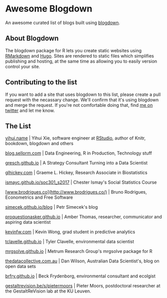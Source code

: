 # Awesome Blogdown
An awesome curated list of blogs built using [blogdown](https://github.com/rstudio/blogdown).

## About Blogdown

The blogdown package for R lets you create static websites using [RMarkdown](http://rmarkdown.rstudio.com/) and [Hugo](https://gohugo.io/). Sites are rendered to static files which simplifies publishing and hosting, at the same time as allowing you to easily version control your site.

## Contributing to the list

If you want to add a site that uses blogdown to this list, please create a pull request with the necassary change. We'll confirm that it's using blogdown and merge the request. If you're not comfortable doing that, find [me on twitter](https://twitter.com/sellorm) and let me know.

## The List

[yihui.name](https://yihui.name/) | Yihui Xie, software engineer at [RStudio](https://www.rstudio.com), author of Knitr, bookdown, blogdown and others

[blog.sellorm.com](http://blog.sellorm.com) | Data Engineering, R in Production, Technology stuff

[gresch.github.io](https://gresch.github.io/) | A Strategy Consultant Turning into a Data Scientist

[glhickey.com](http://glhickey.com/) | Graeme L. Hickey, Research Associate in Biostatistics

[ismayc.github.io/soc301_s2017](https://ismayc.github.io/soc301_s2017/) | Chester Ismay's Social Statistics Course

[www.brodrigues.co](http://www.brodrigues.co/) | Bruno Rodrigues, Econometrics and Free Software

[simecek.github.io/blog](https://simecek.github.io/blog/) | Petr Simecek's blog

[proquestionasker.github.io](https://proquestionasker.github.io/) | Amber Thomas, researcher, communicator and aspiring data scientist

[kevinfw.com](http://kevinfw.com/) | Kevin Wong, grad student in predictive analytics

[tclavelle.github.io](https://tclavelle.github.io/) | Tyler Clavelle, environmental data scientist

[mrgsolve.github.io](https://mrgsolve.github.io/) | Metrum Research Group's mrgsolve package for R

[thedatacollective.com.au](http://www.thedatacollective.com.au/) | Dan Wilson, Australian Data Scientist's, blog on open data sets

[brfry.github.io](https://brfry.github.io/) | Beck Frydenborg, environmental consultant and ecolgist

[gestaltrevision.be/s/pietermoors](http://www.gestaltrevision.be/s/pietermoors) | Pieter Moors, postdoctoral researcher at the GestaltReVision lab at the KU Leuven.
